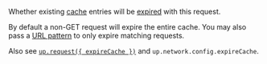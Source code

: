 Whether existing [cache](https://unpoly.com/caching) entries will be [expired](https://unpoly.com/caching#expiration) with this request.

By default a non-GET request will expire the entire cache.
You may also pass a [URL pattern](https://unpoly.com/url-patterns) to only expire matching requests.

Also see [`up.request({ expireCache })`](https://unpoly.com/up.request#options.expireCache) and `up.network.config.expireCache`.
